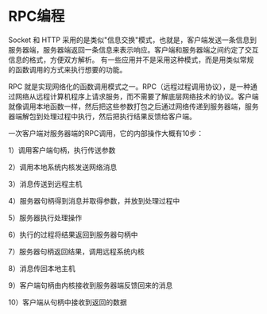 # RPC编程

Socket 和 HTTP 采用的是类似"信息交换"模式，也就是，客户端发送一条信息到服务器端，服务器端返回一条信息来表示响应。客户端和服务器端之间约定了交互信息的格式，方便双方解析。
有一些应用并不是采用这种模式，而是用类似常规的函数调用的方式来执行想要的功能。

RPC 就是实现网络化的函数调用模式之一。RPC（远程过程调用协议），是一种通过网络从远程计算机程序上请求服务，而不需要了解底层网络技术的协议。客户端就像调用本地函数一样，然后把这些参数打包之后通过网络传递到服务器端，服务器端解包到处理过程中执行，然后把执行结果反馈给客户端。


一次客户端对服务器端的RPC调用，它的内部操作大概有10步：

1）调用客户端句柄，执行传送参数

2）调用本地系统内核发送网络消息

3）消息传送到远程主机

4）服务器句柄得到消息并取得参数，并放到处理过程中

5）服务器执行处理操作

6）执行的过程将结果返回到服务器句柄中

7）服务器句柄返回结果，调用远程系统内核

8）消息传回本地主机

9）客户端句柄由内核接收到服务器端反馈回来的消息

10）客户端从句柄中接收到返回的数据
